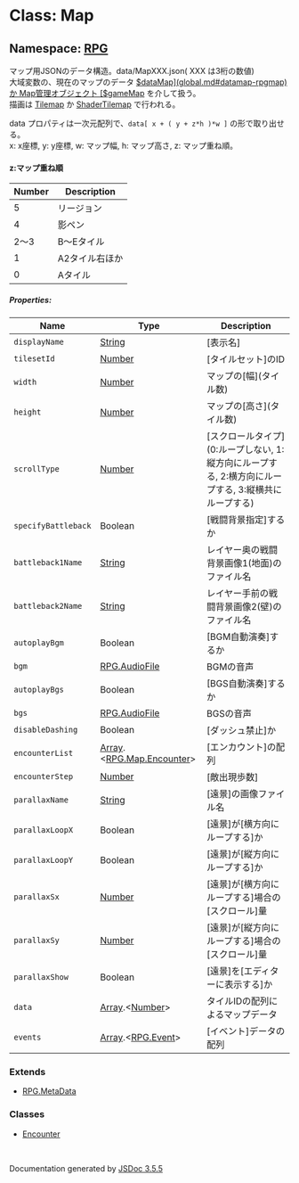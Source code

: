 # Class: Map

## Namespace: [RPG](RPG.md)

 マップ用JSONのデータ構造。data/MapXXX.json( XXX は3桁の数値)<br />
 大域変数の、現在のマップのデータ [$dataMap](global.md#datamap-rpgmap) か Map管理オブジェクト [$gameMap](global.md#gamemap-game_map) を介して扱う。<br />
 描画は [Tilemap](Tilemap.md) か [ShaderTilemap](ShaderTilemap.md) で行われる。
 
 data プロパティは一次元配列で、<code>data[ x + ( y + z\*h )\*w ]</code> の形で取り出せる。<br />
 x: x座標, y: y座標, w: マップ幅, h: マップ高さ, z: マップ重ね順。<br />
 
#### z:マップ重ね順
 
| Number | Description |
| --- | --- |
| 5 | リージョン |
| 4 | 影ペン |
| 2〜3 | B〜Eタイル | 
| 1 | A2タイル右ほか |
| 0 | Aタイル |

##### Properties:

| Name | Type | Description |
| --- | --- | --- |
| `displayName` | [String](String.md) | [表示名] |
| `tilesetId` | [Number](Number.md) | [タイルセット]のID |
| `width` | [Number](Number.md) | マップの\[幅](タイル数) |
| `height` | [Number](Number.md) | マップの\[高さ](タイル数) |
| `scrollType` | [Number](Number.md) | [スクロールタイプ] (0:ループしない, 1:縦方向にループする, 2:横方向にループする, 3:縦横共にループする) |
| `specifyBattleback` | Boolean | [戦闘背景指定]するか |
| `battleback1Name` | [String](String.md) | レイヤー奥の戦闘背景画像1(地面)のファイル名 |
| `battleback2Name` | [String](String.md) | レイヤー手前の戦闘背景画像2(壁)のファイル名 |
| `autoplayBgm` | Boolean | [BGM自動演奏]するか |
| `bgm` | [RPG.AudioFile](RPG.AudioFile.md) | BGMの音声 |
| `autoplayBgs` | Boolean | [BGS自動演奏]するか |
| `bgs` | [RPG.AudioFile](RPG.AudioFile.md) | BGSの音声 |
| `disableDashing` | Boolean | [ダッシュ禁止]か |
| `encounterList` | [Array](Array.md).<[RPG.Map.Encounter](RPG.Map.Encounter.md)> | [エンカウント]の配列 |
| `encounterStep` | [Number](Number.md) | [敵出現歩数] |
| `parallaxName` | [String](String.md) | [遠景]の画像ファイル名 |
| `parallaxLoopX` | Boolean | [遠景]が[横方向にループする]か |
| `parallaxLoopY` | Boolean | [遠景]が[縦方向にループする]か |
| `parallaxSx` | [Number](Number.md) | [遠景]が[横方向にループする]場合の[スクロール]量 |
| `parallaxSy` | [Number](Number.md) | [遠景]が[縦方向にループする]場合の[スクロール]量 |
| `parallaxShow` | Boolean | [遠景]を[エディターに表示する]か |
| `data` | [Array](Array.md).<[Number](Number.md)> | タイルIDの配列によるマップデータ |
| `events` | [Array](Array.md).<[RPG.Event](RPG.Event.md)> | [イベント]データの配列 |

### Extends

* [RPG.MetaData](RPG.MetaData.md)

### Classes

* [Encounter](RPG.Map.Encounter.md)

 <br>

  Documentation generated by [JSDoc 3.5.5](https://github.com/jsdoc3/jsdoc)
